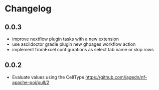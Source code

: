 # Changelog

## 0.0.3

- improve nextflow plugin tasks with a new extension
- use asciidoctor gradle plugin new ghpages workflow action
- implement fromExcel configurations as select tab name or skip rows

## 0.0.2

- Evaluate values using the CellType https://github.com/jagedn/nf-apache-poi/pull/2